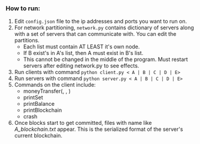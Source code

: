 ### How to run:
1. Edit ```config.json``` file to the ip addresses and ports you want to run on.
2. For network partitioning, ```network.py``` contains dictionary of servers along with a set of servers that can communicate with. You can edit the partitions.
	- Each list must contain AT LEAST it's own node.
	- If B exist's in A's list, then A must exist in B's list.
	- This cannot be changed in the middle of the program. Must restart servers after editing network.py to see effects.
3. Run clients with command ```python client.py < A | B | C | D | E>```
4. Run servers with command ```python server.py < A | B | C | D | E>```
5. Commands on the client include:
	- moneyTransfer(<amt>, <p1>, <p2>)
	- printSet
	- printBalance
	- printBlockchain
	- crash
6. Once blocks start to get committed, files with name like *A_blockchain.txt* appear. This is the serialized format of the server's current blockchain.